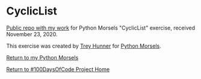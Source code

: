 # CyclicList

[Public repo with my work](https://github.com/mUtterberg/python_morsels/tree/master/CyclicList/) for Python Morsels "CyclicList" exercise, received November 23, 2020.

This exercise was created by [Trey Hunner](https://treyhunner.com/) for [Python Morsels](https://try.pythonmorsels.com/).

[Return to my Python Morsels](https://mutterberg.github.io/python_morsels)

[Return to #100DaysOfCode Project Home](https://mutterberg.github.io)
